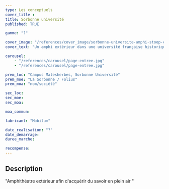 ```yaml
---
type: Les conceptuels
cover_title :
title: Sorbonne université
published: TRUE

gamme: "?"

cover_image: "/references/cover_image/sorbonne-universite-amphi-stoop-cube.jpg"
cover_text: "Un amphi extérieur dans une université française historique"

carousel:
    - "/references/carousel/page-entree.jpg"
    - "/references/carousel/page-entree.jpg"

prem_loc: "Campus Malesherbes, Sorbonne Université"
prem_moe: "La Sorbonne / Folius"
prem_moa: "nom/société"

sec_loc:
sec_moe:
sec_moa:

moa_commun:

fabricant: "Mobilum"

date_realisation: "?"
date_demarrage:
duree_marche:

recompense:
---
```


## Description

"Amphithéatre extérieur afin d'acquérir du savoir en plein air "
